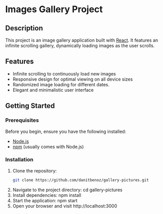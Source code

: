 # Images Gallery Project

## Description
This project is an image gallery application built with [React](https://reactjs.org/). It features an infinite scrolling gallery, dynamically loading images as the user scrolls. 

## Features
- Infinite scrolling to continuously load new images
- Responsive design for optimal viewing on all device sizes
- Randomized image loading for different dates.
- Elegant and minimalistic user interface

## Getting Started

### Prerequisites
Before you begin, ensure you have the following installed:
- [Node.js](https://nodejs.org/)
- [npm](https://www.npmjs.com/) (usually comes with Node.js)

### Installation
1. Clone the repository:
   ```bash
   git clone https://github.com/danitbenoz/gallery-pictures.git
2. Navigate to the project directory: cd gallery-pictures
3. Install dependencies: npm install
4. Start the application: npm start
5. Open your browser and visit http://localhost:3000

